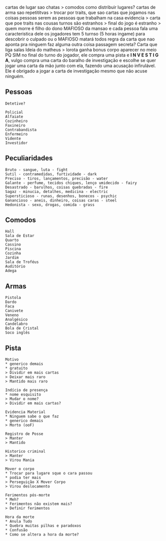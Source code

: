 cartas de lugar sao chatas > comodos
	como distribuir lugares?
cartas de arma sao repetititvas > trocar por traits, que sao cartas que jogamos nas coisas
pessoas serem as pessoas que trabalham na casa
evidencia > carta que poe traits nas cousas
turnos são estranhos >
final do jogo é estranho >
quem morre é filho do dono MAFIOSO da mansao e cada pessoa fala uma caracteristica dele
os jogadores tem 5 turnso (5 horas ingame) para descobrir o culpado ou o MAFIOSO matará todos
regra da carta que nao aponta pra ninguem faz alguma outra coisa
passagem secreta? Carta que liga salas
Ideia do matheus > lorota ganha bonus
corpo aparecer no meio PQ SIM
no final do turno do jogador, ele compra uma pista e **I N V E S T I G A**, vulgo compra uma carta do baralho de investigação e escolhe se quer jogar uma carta da mão junto com ela, fazendo uma acusação infirulável. Ele é obrigado a jogar a carta de investigação mesmo que não acuse ninguém.

## Pessoas
	Detetive?

	Policial
	Alfaiate
	Cozinheiro
	Faxineiro
	Contrabandista
	Enfermeiro
	Vidente
	Investidor

## Peculiaridades
	Bruto - sangue, luta - fight
	Sutil - contramedidas, furtividade - dark
    Preciso - tiros, lançamentos, precisão - water
	Galante - perfume, tecidos chiques, lenço umidecido - fairy
	Desastrado - barulhos, coisas quebradas - fire
	Sagaz - minucia, detalhes, medicina - electric
	Supersticioso - runas, desenhos, bonecos - psychic
	Ganancioso - aneis, dinheiro, coisas caras - steel
	Hedonista - sexo, drogas, comida - grass

## Comodos
	Hall
	Sala de Estar
	Quarto
	Cassino
	Piscina
	Cozinha
	Jardim
	Sala de Troféus
	Auditório
	Adega

## Armas
	Pistola 
	Dardo
	Faca
	Canivete
	Veneno
	Analgésico
	Candelabro
	Bola de Cristal
	Soco inglês

## Pista
	Motivo
	* generico demais
	* gratuito
	> Dividir em mais cartas
	> Deixar mais raro
	> Mantido mais raro

	Indício de presença
	* nome esquisito
	> Mudar o nome?
	> Dividir em mais cartas?

	Evidencia Material
	* Ninguem sabe o que faz
	* generico demais
	> Morto (ooF)

	Registro de Posse
	> Manter
	> Mantido

	Historico criminal
	> Manter
	> Virou Mania

	Mover o corpo
	* Trocar para lugare sque o cara passou
	* podia ter mais
	> Perseguição X Mover Corpo
	> Virou deslocamento

	Ferimentos pós-morte
	* Meh?
	* Ferimentos não existem mais?
	> Definir ferimentos

	Hora da morte
	* Anula Tudo
	* Quebra muitas pilhas e paradoxos
	* Confusão
	* Como se altera a hora da morte?
